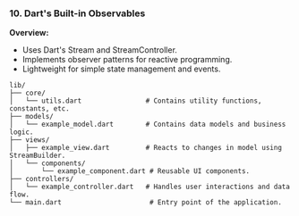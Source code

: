 ### 10. Dart's Built-in Observables

**Overview:**

- Uses Dart's Stream and StreamController.
- Implements observer patterns for reactive programming.
- Lightweight for simple state management and events.

```
lib/
├── core/
│   └── utils.dart                # Contains utility functions, constants, etc.
├── models/
│   └── example_model.dart        # Contains data models and business logic.
├── views/
│   ├── example_view.dart         # Reacts to changes in model using StreamBuilder.
│   └── components/
│       └── example_component.dart # Reusable UI components.
├── controllers/
│   └── example_controller.dart   # Handles user interactions and data flow.
└── main.dart                      # Entry point of the application.

```
